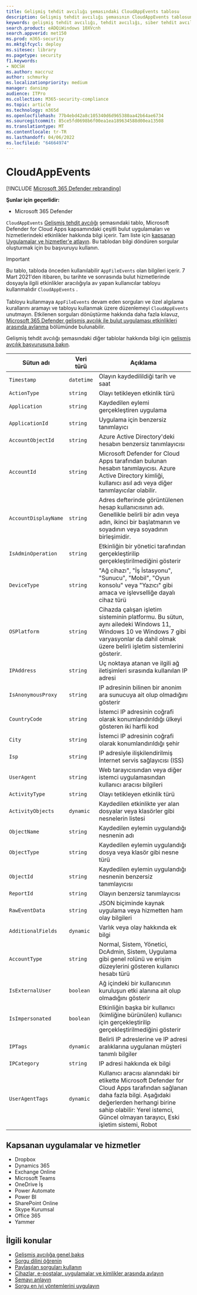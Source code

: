```yaml
---
title: Gelişmiş tehdit avcılığı şemasındaki CloudAppEvents tablosu
description: Gelişmiş tehdit avcılığı şemasının CloudAppEvents tablosunda bulut uygulamaları ve hizmetlerinden gelen olaylar hakkında bilgi edinin
keywords: gelişmiş tehdit avcılığı, tehdit avcılığı, siber tehdit avcılığı, Microsoft 365 Defender, microsoft 365, m365, arama, sorgu, telemetri, şema başvurusu, kusto, tablo, sütun, veri türü, açıklama, CloudAppEvents, Bulut için Defender Uygulamaları
search.product: eADQiWindows 10XVcnh
search.appverid: met150
ms.prod: m365-security
ms.mktglfcycl: deploy
ms.sitesec: library
ms.pagetype: security
f1.keywords:
- NOCSH
ms.author: maccruz
author: schmurky
ms.localizationpriority: medium
manager: dansimp
audience: ITPro
ms.collection: M365-security-compliance
ms.topic: article
ms.technology: m365d
ms.openlocfilehash: 77b4ebd42a8c105340d6d965380aa42b64ae6734
ms.sourcegitcommit: 85ce5fd0698b6f00ea1ea189634588d00ea13508
ms.translationtype: MT
ms.contentlocale: tr-TR
ms.lasthandoff: 04/06/2022
ms.locfileid: "64664974"
---
```

# <a name="cloudappevents"></a>CloudAppEvents

[!INCLUDE [Microsoft 365 Defender rebranding](../includes/microsoft-defender.md)]

**Şunlar için geçerlidir:**
- Microsoft 365 Defender

`CloudAppEvents` [Gelişmiş tehdit avcılığı](advanced-hunting-overview.md) şemasındaki tablo, Microsoft Defender for Cloud Apps kapsamındaki çeşitli bulut uygulamaları ve hizmetlerindeki etkinlikler hakkında bilgi içerir. Tam liste için [kapsanan Uygulamalar ve hizmetler'e atlayın](#apps-and-services-covered). Bu tablodan bilgi döndüren sorgular oluşturmak için bu başvuruyu kullanın.

> [!IMPORTANT]
> Bu tablo, tabloda önceden kullanılabilir `AppFileEvents` olan bilgileri içerir. 7 Mart 2021'den itibaren, bu tarihte ve sonrasında bulut hizmetlerinde dosyayla ilgili etkinlikler aracılığıyla av yapan kullanıcılar tabloyu kullanmalıdır `CloudAppEvents` . <br><br>Tabloyu kullanmaya `AppFileEvents` devam eden sorguları ve özel algılama kurallarını aramayı ve tabloyu kullanmak üzere düzenlemeyi `CloudAppEvents` unutmayın. Etkilenen sorguları dönüştürme hakkında daha fazla kılavuz, [Microsoft 365 Defender gelişmiş avcılık ile bulut uygulaması etkinlikleri arasında avlanma](https://techcommunity.microsoft.com/t5/microsoft-365-defender/hunt-across-cloud-app-activities-with-microsoft-365-defender/ba-p/1893857) bölümünde bulunabilir.

Gelişmiş tehdit avcılığı şemasındaki diğer tablolar hakkında bilgi için [gelişmiş avcılık başvurusuna bakın](advanced-hunting-schema-tables.md).

| Sütun adı | Veri türü | Açıklama |
|-------------|-----------|-------------|
| `Timestamp` | `datetime` | Olayın kaydedilildiği tarih ve saat |
| `ActionType` | `string` | Olayı tetikleyen etkinlik türü |
| `Application` | `string` | Kaydedilen eylemi gerçekleştiren uygulama |
| `ApplicationId` | `string` | Uygulama için benzersiz tanımlayıcı |
| `AccountObjectId` | `string` | Azure Active Directory'deki hesabın benzersiz tanımlayıcısı |
| `AccountId` | `string` | Microsoft Defender for Cloud Apps tarafından bulunan hesabın tanımlayıcısı. Azure Active Directory kimliği, kullanıcı asıl adı veya diğer tanımlayıcılar olabilir. |
| `AccountDisplayName` | `string` | Adres defterinde görüntülenen hesap kullanıcısının adı. Genellikle belirli bir adın veya adın, ikinci bir başlatmanın ve soyadının veya soyadının birleşimidir. |
| `IsAdminOperation` | `string` | Etkinliğin bir yönetici tarafından gerçekleştirilip gerçekleştirilmediğini gösterir |
| `DeviceType` | `string` | "Ağ cihazı", "İş İstasyonu", "Sunucu", "Mobil", "Oyun konsolu" veya "Yazıcı" gibi amaca ve işlevselliğe dayalı cihaz türü |
| `OSPlatform` | `string` | Cihazda çalışan işletim sisteminin platformu. Bu sütun, aynı ailedeki Windows 11, Windows 10 ve Windows 7 gibi varyasyonlar da dahil olmak üzere belirli işletim sistemlerini gösterir. |
| `IPAddress` | `string` | Uç noktaya atanan ve ilgili ağ iletişimleri sırasında kullanılan IP adresi |
| `IsAnonymousProxy` | `string` | IP adresinin bilinen bir anonim ara sunucuya ait olup olmadığını gösterir |
| `CountryCode` | `string` | İstemci IP adresinin coğrafi olarak konumlandırıldığı ülkeyi gösteren iki harfli kod |
| `City` | `string` | İstemci IP adresinin coğrafi olarak konumlandırıldığı şehir |
| `Isp` | `string` | IP adresiyle ilişkilendirilmiş İnternet servis sağlayıcısı (ISS) |
| `UserAgent` | `string` | Web tarayıcısından veya diğer istemci uygulamasından kullanıcı aracısı bilgileri |
| `ActivityType` | `string` | Olayı tetikleyen etkinlik türü |
| `ActivityObjects` | `dynamic` | Kaydedilen etkinlikte yer alan dosyalar veya klasörler gibi nesnelerin listesi |
| `ObjectName` | `string` | Kaydedilen eylemin uygulandığı nesnenin adı |
| `ObjectType` | `string` | Kaydedilen eylemin uygulandığı dosya veya klasör gibi nesne türü |
| `ObjectId` | `string` | Kaydedilen eylemin uygulandığı nesnenin benzersiz tanımlayıcısı |
| `ReportId` | `string` | Olayın benzersiz tanımlayıcısı |
| `RawEventData` | `string` | JSON biçiminde kaynak uygulama veya hizmetten ham olay bilgileri |
| `AdditionalFields` | `dynamic` | Varlık veya olay hakkında ek bilgi |
| `AccountType` | `string` | Normal, Sistem, Yönetici, DcAdmin, Sistem, Uygulama gibi genel rolünü ve erişim düzeylerini gösteren kullanıcı hesabı türü |
| `IsExternalUser` | `boolean` | Ağ içindeki bir kullanıcının kuruluşun etki alanına ait olup olmadığını gösterir |
| `IsImpersonated` | `boolean` | Etkinliğin başka bir kullanıcı (kimliğine bürünülen) kullanıcı için gerçekleştirilip gerçekleştirilmediğini gösterir |
| `IPTags` | `dynamic` | Belirli IP adreslerine ve IP adresi aralıklarına uygulanan müşteri tanımlı bilgiler |
| `IPCategory` | `string` | IP adresi hakkında ek bilgi |
| `UserAgentTags` | `dynamic` | Kullanıcı aracısı alanındaki bir etikette Microsoft Defender for Cloud Apps tarafından sağlanan daha fazla bilgi. Aşağıdaki değerlerden herhangi birine sahip olabilir: Yerel istemci, Güncel olmayan tarayıcı, Eski işletim sistemi, Robot |

## <a name="apps-and-services-covered"></a>Kapsanan uygulamalar ve hizmetler

- Dropbox
- Dynamics 365
- Exchange Online
- Microsoft Teams
- OneDrive İş
- Power Automate
- Power BI
- SharePoint Online
- Skype Kurumsal
- Office 365
- Yammer

## <a name="related-topics"></a>İlgili konular

- [Gelişmiş avcılığa genel bakış](advanced-hunting-overview.md)
- [Sorgu dilini öğrenin](advanced-hunting-query-language.md)
- [Paylaşılan sorguları kullanın](advanced-hunting-shared-queries.md)
- [Cihazlar, e-postalar, uygulamalar ve kimlikler arasında avlayın](advanced-hunting-query-emails-devices.md)
- [Şemayı anlayın](advanced-hunting-schema-tables.md)
- [Sorgu en iyi yöntemlerini uygulayın](advanced-hunting-best-practices.md)
